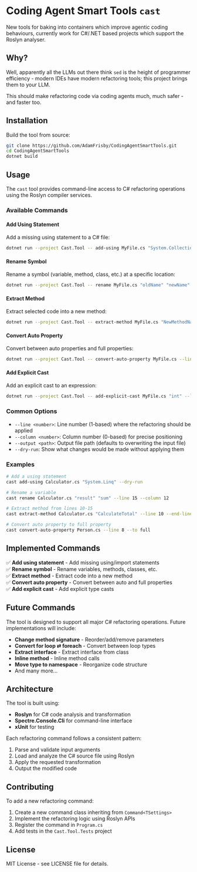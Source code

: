 # Coding Agent Smart Tools `cast`
New tools for baking into containers which improve agentic coding behaviours, currently work for C#/.NET based projects which support the Roslyn analyser.

## Why?
Well, apparently all the LLMs out there think `sed` is the height of programmer efficiency - modern IDEs have modern refactoring tools; this project brings them to your LLM.

This should make refactoring code via coding agents much, much safer - and faster too.

## Installation

Build the tool from source:

```bash
git clone https://github.com/AdamFrisby/CodingAgentSmartTools.git
cd CodingAgentSmartTools
dotnet build
```

## Usage

The `cast` tool provides command-line access to C# refactoring operations using the Roslyn compiler services.

### Available Commands

#### Add Using Statement
Add a missing using statement to a C# file:

```bash
dotnet run --project Cast.Tool -- add-using MyFile.cs "System.Collections.Generic" [--dry-run]
```

#### Rename Symbol
Rename a symbol (variable, method, class, etc.) at a specific location:

```bash
dotnet run --project Cast.Tool -- rename MyFile.cs "oldName" "newName" --line 10 [--column 5] [--dry-run]
```

#### Extract Method
Extract selected code into a new method:

```bash
dotnet run --project Cast.Tool -- extract-method MyFile.cs "NewMethodName" --line 10 [--end-line 15] [--dry-run]
```

#### Convert Auto Property
Convert between auto properties and full properties:

```bash
dotnet run --project Cast.Tool -- convert-auto-property MyFile.cs --line 8 [--to full|auto] [--dry-run]
```

#### Add Explicit Cast
Add an explicit cast to an expression:

```bash
dotnet run --project Cast.Tool -- add-explicit-cast MyFile.cs "int" --line 12 [--column 20] [--dry-run]
```

### Common Options

- `--line <number>`: Line number (1-based) where the refactoring should be applied
- `--column <number>`: Column number (0-based) for precise positioning
- `--output <path>`: Output file path (defaults to overwriting the input file)
- `--dry-run`: Show what changes would be made without applying them

### Examples

```bash
# Add a using statement
cast add-using Calculator.cs "System.Linq" --dry-run

# Rename a variable
cast rename Calculator.cs "result" "sum" --line 15 --column 12

# Extract method from lines 10-15
cast extract-method Calculator.cs "CalculateTotal" --line 10 --end-line 15

# Convert auto property to full property
cast convert-auto-property Person.cs --line 8 --to full
```

## Implemented Commands

✅ **Add using statement** - Add missing using/import statements  
✅ **Rename symbol** - Rename variables, methods, classes, etc.  
✅ **Extract method** - Extract code into a new method  
✅ **Convert auto property** - Convert between auto and full properties  
✅ **Add explicit cast** - Add explicit type casts  

## Future Commands

The tool is designed to support all major C# refactoring operations. Future implementations will include:

- **Change method signature** - Reorder/add/remove parameters
- **Convert for loop ⇄ foreach** - Convert between loop types
- **Extract interface** - Extract interface from class
- **Inline method** - Inline method calls
- **Move type to namespace** - Reorganize code structure
- And many more...

## Architecture

The tool is built using:
- **Roslyn** for C# code analysis and transformation
- **Spectre.Console.Cli** for command-line interface
- **xUnit** for testing

Each refactoring command follows a consistent pattern:
1. Parse and validate input arguments
2. Load and analyze the C# source file using Roslyn
3. Apply the requested transformation
4. Output the modified code

## Contributing

To add a new refactoring command:

1. Create a new command class inheriting from `Command<TSettings>`
2. Implement the refactoring logic using Roslyn APIs
3. Register the command in `Program.cs`
4. Add tests in the `Cast.Tool.Tests` project

## License

MIT License - see LICENSE file for details.
